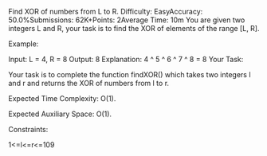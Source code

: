 Find XOR of numbers from L to R.
Difficulty: EasyAccuracy: 50.0%Submissions: 62K+Points: 2Average Time: 10m
You are given two integers L and R, your task is to find the XOR of elements of the range [L, R].

Example:

Input: 
L = 4, R = 8 
Output:
8 
Explanation:
4 ^ 5 ^ 6 ^ 7 ^ 8 = 8
Your Task:

Your task is to complete the function findXOR() which takes two integers l and r and returns the XOR of numbers from l to r.

Expected Time Complexity: O(1).

Expected Auxiliary Space: O(1).

Constraints:

1<=l<=r<=109

